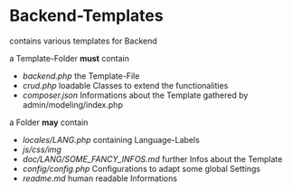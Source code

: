 # Backend-Templates

contains various templates for Backend

a Template-Folder **must** contain

* *backend.php* the Template-File
* *crud.php* loadable Classes to extend the functionalities
* *composer.json* Informations about the Template gathered by admin/modeling/index.php

a Folder **may** contain

* *locales/LANG.php* containing Language-Labels
* *js/css/img* 
* *doc/LANG/SOME_FANCY_INFOS.md* further Infos about the Template 
* *config/config.php* Configurations to adapt some global Settings
* *readme.md* human readable Informations

